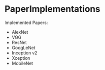 # PaperImplementations

Implemented Papers:
- AlexNet
- VGG
- ResNet
- GoogLeNet
- Inception v2
- Xception 
- MobileNet
